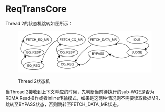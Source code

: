 # ReqTransCore

Thread 2的状态机跳转如图所示：

<figure><img src="../.gitbook/assets/image.png" alt=""><figcaption><p>Thread 2状态机</p></figcaption></figure>

当Thread 2接收到上下文响应的时候，先判断当前待执行的sub-WQE是否为RDMA Read操作或者inline传输模式，如果是这两种情况则不需要读取数据MR，跳转至BYPASS状态，否则跳转至FETCH_DATA_MR状态。
